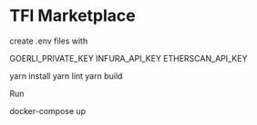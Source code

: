 # TFI Marketplace

create .env files with

GOERLI_PRIVATE_KEY
INFURA_API_KEY
ETHERSCAN_API_KEY

yarn install
yarn lint
yarn build

Run

docker-compose up
